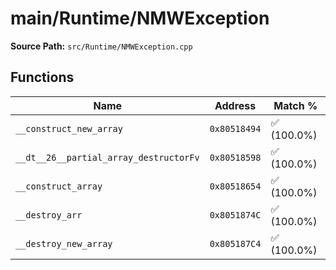 # main/Runtime/NMWException

**Source Path:** `src/Runtime/NMWException.cpp`

## Functions

| Name | Address | Match % |
|------|---------|---------|
| `__construct_new_array` | `0x80518494` | :white_check_mark: (100.0%) |
| `__dt__26__partial_array_destructorFv` | `0x80518598` | :white_check_mark: (100.0%) |
| `__construct_array` | `0x80518654` | :white_check_mark: (100.0%) |
| `__destroy_arr` | `0x8051874C` | :white_check_mark: (100.0%) |
| `__destroy_new_array` | `0x805187C4` | :white_check_mark: (100.0%) |
